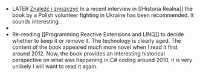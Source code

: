 - LATER [Znaleźć i zniszczyć](https://www.empik.com/znalezc-i-zniszczyc-piotr-mitkiewicz-wiktor-swietlik,p1517603580,ksiazka-p ) In a recent interview in [[Historia Realna]] the book by a Polish volunteer fighting in Ukraine has been recommended. It sounds interesting.
-
- Re-reading [[Programming Reactive Extensions and LINQ]] to decide whether to keep it or remove it. The technology is clearly aged. The content of the book appeared much more novel when I read it first around 2012. Now, the book provides an interesting historical perspective on what was happening in C# coding around 2010, it is very unlikely I will want to read it again.